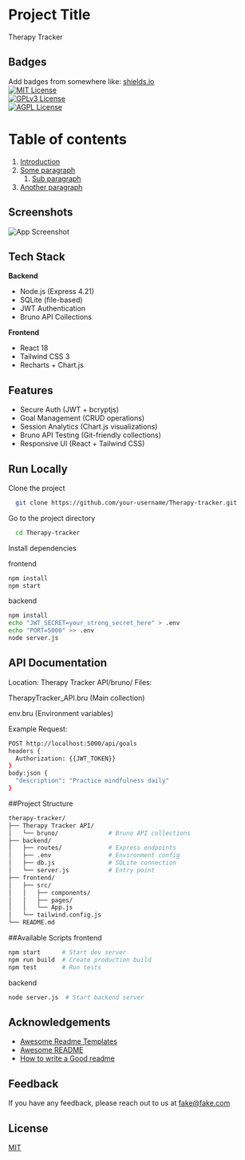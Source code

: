
# Project Title  
Therapy Tracker 

## Badges  

Add badges from somewhere like: [shields.io](https://shields.io/)  
[![MIT License](https://img.shields.io/badge/License-MIT-green.svg)](https://choosealicense.com/licenses/mit/)  
[![GPLv3 License](https://img.shields.io/badge/License-GPL%20v3-yellow.svg)](https://choosealicense.com/licenses/gpl-3.0/)  
[![AGPL License](https://img.shields.io/badge/license-AGPL-blue.svg)](https://choosealicense.com/licenses/gpl-3.0/)

# Table of contents  
1. [Introduction](#introduction)  
2. [Some paragraph](#paragraph1)  
    1. [Sub paragraph](#subparagraph1)  
3. [Another paragraph](#paragraph2)  

## Screenshots  

![App Screenshot](https://lanecdr.org/wp-content/uploads/2019/08/placeholder.png)

## Tech Stack  

**Backend**  
- Node.js (Express 4.21)  
- SQLite (file-based)  
- JWT Authentication  
- Bruno API Collections  

**Frontend**  
- React 18  
- Tailwind CSS 3  
- Recharts + Chart.js  

## Features  

- Secure Auth (JWT + bcryptjs)  
- Goal Management (CRUD operations)  
- Session Analytics (Chart.js visualizations)  
- Bruno API Testing (Git-friendly collections)  
- Responsive UI (React + Tailwind CSS)  


## Run Locally  

Clone the project  

~~~bash  
  git clone https://github.com/your-username/Therapy-tracker.git  
~~~

Go to the project directory  

~~~bash  
  cd Therapy-tracker  
~~~

Install dependencies  

frontend

~~~bash  
npm install
npm start 
~~~

backend  

~~~bash  
npm install  
echo "JWT_SECRET=your_strong_secret_here" > .env  
echo "PORT=5000" >> .env  
node server.js 
~~~

## API Documentation
Location: Therapy Tracker API/bruno/
Files:

TherapyTracker_API.bru (Main collection)

env.bru (Environment variables)

Example Request:
~~~bash  
POST http://localhost:5000/api/goals
headers {
  Authorization: {{JWT_TOKEN}}
}
body:json {
  "description": "Practice mindfulness daily"
}
~~~

##Project Structure
~~~bash 
therapy-tracker/
├── Therapy Tracker API/
│   └── bruno/              # Bruno API collections
├── backend/
│   ├── routes/             # Express endpoints
│   ├── .env                # Environment config
│   ├── db.js               # SQLite connection
│   └── server.js           # Entry point
├── frontend/
│   ├── src/
│   │   ├── components/
│   │   ├── pages/
│   │   └── App.js
│   └── tailwind.config.js
└── README.md
~~~

##Available Scripts
frontend
~~~bash 
npm start      # Start dev server
npm run build  # Create production build
npm test       # Run tests
~~~

backend
~~~bash 
node server.js  # Start backend server
~~~

## Acknowledgements  

- [Awesome Readme Templates](https://awesomeopensource.com/project/elangosundar/awesome-README-templates)
- [Awesome README](https://github.com/matiassingers/awesome-readme)
- [How to write a Good readme](https://bulldogjob.com/news/449-how-to-write-a-good-readme-for-your-github-project)

## Feedback  

If you have any feedback, please reach out to us at fake@fake.com

## License  

[MIT](https://choosealicense.com/licenses/mit/)
